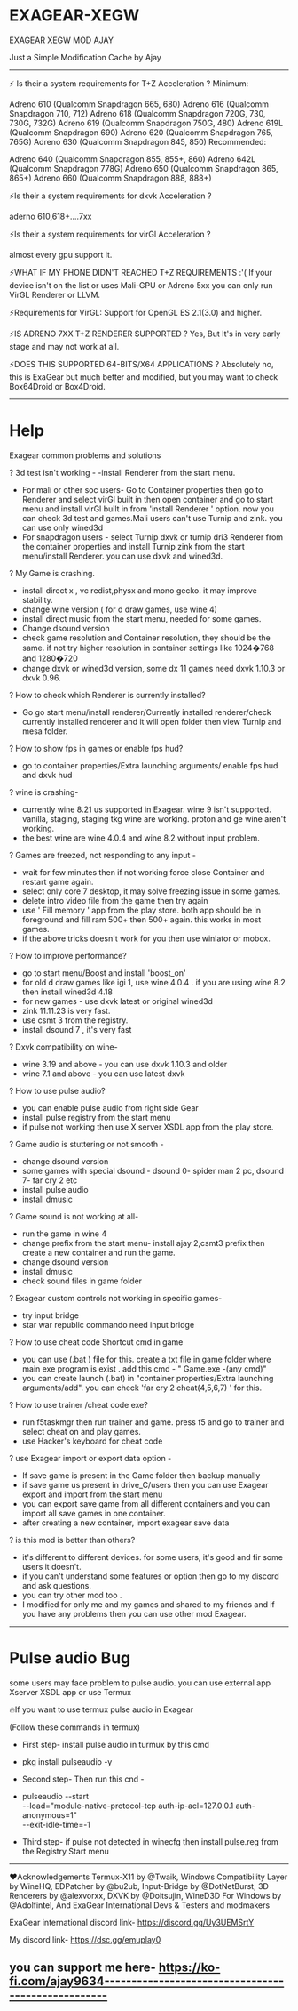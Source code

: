 # EXAGEAR-XEGW
EXAGEAR XEGW MOD AJAY

Just a Simple Modification Cache by Ajay

-----------------------------------------
⚡ Is their a system requirements for T+Z Acceleration ?
Minimum:

Adreno 610 (Qualcomm Snapdragon 665, 680)
Adreno 616 (Qualcomm Snapdragon 710, 712)
Adreno 618 (Qualcomm Snapdragon 720G, 730, 730G, 732G)
Adreno 619 (Qualcomm Snapdragon 750G, 480)
Adreno 619L (Qualcomm Snapdragon 690)
Adreno 620 (Qualcomm Snapdragon 765, 765G)
Adreno 630 (Qualcomm Snapdragon 845, 850)
Recommended:

Adreno 640 (Qualcomm Snapdragon 855, 855+, 860)
Adreno 642L (Qualcomm Snapdragon 778G)
Adreno 650 (Qualcomm Snapdragon 865, 865+)
Adreno 660 (Qualcomm Snapdragon 888, 888+)

⚡Is their a system requirements for dxvk Acceleration ?

aderno 610,618+....7xx

⚡Is their a system requirements for virGl Acceleration ?

almost every gpu support it.

⚡WHAT IF MY PHONE DIDN'T REACHED T+Z REQUIREMENTS :'(
If your device isn't on the list or uses Mali-GPU or Adreno 5xx you can only run VirGL Renderer or LLVM.

⚡Requirements for VirGL: Support for OpenGL ES 2.1(3.0) and higher.

⚡IS ADRENO 7XX T+Z RENDERER SUPPORTED ?
Yes, But It's in very early stage and may not work at all.

⚡DOES THIS SUPPORTED 64-BITS/X64 APPLICATIONS ?
Absolutely no, this is ExaGear but much better and modified, but you may want to check Box64Droid or Box4Droid.

-----------------------------------
# Help

Exagear common problems and solutions

? 3d test isn't working - 
-install Renderer from the start menu.
- For mali or other soc users- Go to Container properties then go to Renderer and select virGl built in then open container and go to start menu and install virGl built in from 'install Renderer ' option. now you can check 3d test and games.Mali users can't use Turnip and zink. you can use only wined3d
- For snapdragon users - select Turnip dxvk or turnip dri3 Renderer from the container properties and install Turnip zink from the start menu/install Renderer. you can use dxvk and wined3d.

? My Game is crashing.
- install direct x , vc redist,physx and mono gecko. it may improve stability.
- change wine version ( for d draw games, use wine 4)
- install direct music from the start menu, needed for some games.
- Change dsound version 
- check game resolution and Container resolution, they should be the same. if not try higher resolution in container settings like 1024�768 and 1280�720
- change dxvk or wined3d version, some dx 11 games need dxvk 1.10.3 or dxvk 0.96.

? How to check which Renderer is currently installed?
- Go go start menu/install renderer/Currently installed renderer/check currently installed renderer and it will open folder then view Turnip and mesa folder.

? How to show fps in games or enable fps hud?
- go to container properties/Extra launching arguments/ enable fps hud and dxvk hud

? wine is crashing-
- currently wine 8.21 us supported in Exagear. wine 9 isn't supported. vanilla, staging, staging tkg wine are working. proton and ge wine aren't working.
- the best wine are wine 4.0.4 and wine 8.2 without input problem.

? Games are freezed, not responding to any input -
- wait for few minutes then if not working force close Container and restart game again.
- select only core 7 desktop, it may solve freezing issue in some games.
- delete intro video file from the game then try again
- use ' Fill memory ' app from the play store. both app should be in foreground and fill ram 500+ then 500+ again. this works in most games.
- if the above tricks doesn't work for you then use winlator or mobox.

? How to improve performance?
- go to start menu/Boost and install 'boost_on'
- for old d draw games like igi 1, use wine 4.0.4 . if you are using wine 8.2 then install wined3d 4.18
- for new games - use dxvk latest or original wined3d
- zink 11.11.23 is very fast.
- use csmt 3 from the registry.
- install dsound 7 , it's very fast

? Dxvk compatibility on wine-
- wine 3.19 and above - you can use dxvk 1.10.3 and older
- wine 7.1 and above - you can use latest dxvk

? How to use pulse audio?
- you can enable pulse audio from right side Gear
- install pulse registry from the start menu
- if pulse not working then use X server XSDL app from the play store.

? Game audio is stuttering or not smooth -
- change dsound version
- some games with special dsound - dsound 0- spider man 2 pc, dsound 7- far cry 2  etc 
- install pulse audio
- install dmusic 

? Game sound is not working at all-
- run the game in wine 4
- change prefix from the start menu- install ajay 2,csmt3 prefix then create a new container and run the game. 
- change dsound version
- install dmusic
- check sound files in game folder

? Exagear custom controls not working in specific games-
- try input bridge
- star war republic commando need input bridge

? How to use cheat code  Shortcut cmd in game
- you can use (.bat ) file for this. create a txt file in game folder where main exe program is exist . add this cmd - " Game.exe -(any cmd)"
- you can create launch (.bat) in "container properties/Extra launching arguments/add". you can check 'far cry 2 cheat(4,5,6,7) ' for this.

? How to use trainer /cheat code exe?
- run f5taskmgr then run trainer and game. press f5 and go to trainer and select cheat on and play games.
- use Hacker's keyboard for cheat code

? use Exagear import or export data option -
- If save game is present in the Game folder then backup manually
- if save game us present in drive_C/users then you can use Exagear export and import from the start menu
- you can export save game from all different containers and you can import all save games in one container.
- after creating a new container, import exagear save data

? is this mod is better than others?
- it's different to different devices. for some users, it's good and fir some users it doesn't.
- if you can't understand some features or option then go to my discord and ask questions.
- you can try other mod too .
- I modified for only me and my games and shared to my friends and if you have any problems then you can use other mod Exagear.
------------------------------------------------------------
# Pulse audio Bug
some users may face problem to pulse audio. you can use external app Xserver XSDL app or use Termux

🔥If you want to use termux pulse audio in Exagear

(Follow these commands in termux)

- First step- install pulse audio in turmux by this cmd

- pkg install pulseaudio -y

- Second step- Then run this cnd -
  
-  pulseaudio --start \
    --load="module-native-protocol-tcp auth-ip-acl=127.0.0.1 auth-anonymous=1" \
    --exit-idle-time=-1


- Third step- if pulse not detected in winecfg then install pulse.reg from the Registry Start menu 
-----------------------------------------------------

❤️Acknowledgements
Termux-X11 by @Twaik,
Windows Compatibility Layer by WineHQ,
EDPatcher by @bu2ub,
Input-Bridge by @DotNetBurst,
3D Renderers by @alexvorxx,
DXVK by @Doitsujin,
WineD3D For Windows by @Adolfintel,
And ExaGear International Devs & Testers and modmakers

ExaGear international discord link- https://discord.gg/Uy3UEMSrtY

My discord link-
https://dsc.gg/emuplay0

you can support me here- 
https://ko-fi.com/ajay9634---------------------------------------------------
-------------